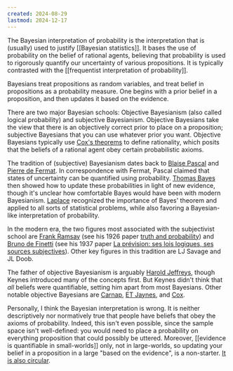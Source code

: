 ```yaml
---
created: 2024-08-29
lastmod: 2024-12-17
---
```


The Bayesian interpretation of probability is the interpretation that is (usually) used to justify [[Bayesian statistics]]. It bases the use of probability on the belief of rational agents, believing that probability is used to rigorously quantify our uncertainty of various propositions. It is typically contrasted with the [[frequentist interpretation of probability]]. 

Bayesians treat propositions as random variables, and treat belief in propositions as a probability measure. One begins with a prior belief in a proposition, and then updates it based on the evidence. 

There are two major Bayesian schools: Objective Bayesianism (also called logical probability) and subjective Bayesianism. Objective Bayesians take the view that there is an objectively correct prior to place on a proposition; subjective Bayesians that you can use whatever prior you want. Objective Bayesians typically use [Cox's theorems](https://en.wikipedia.org/wiki/Cox%27s_theorem) to define rationality, which posits that the beliefs of a rational agent obey certain probabilistic axioms. 

The tradition of (subjective) Bayesianism dates back to [Blaise Pascal](https://en.wikipedia.org/wiki/Blaise_Pascal) and [Pierre de Fermat](https://en.wikipedia.org/wiki/Pierre_de_Fermat). In correspondence with Fermat, Pascal claimed that states of uncertainty can be quantified using probability. [Thomas Bayes](https://en.wikipedia.org/wiki/Thomas_Bayes) then showed how to update these probabilities in light of new evidence, though it's unclear how comfortable Bayes would have been with modern Bayesianism. [Laplace](https://en.wikipedia.org/wiki/Pierre-Simon_Laplace) recognized the importance of Bayes' theorem and applied to all sorts of statistical problems, while also favoring a Bayesian-like interpretation of probability. 

In the modern era, the two figures most associated with the subjectivist school are [Frank Ramsay](https://en.wikipedia.org/wiki/Frank_Ramsey_(mathematician)) (see his 1926 paper [truth and probability](https://fitelson.org/probability/ramsey.pdf)) and [Bruno de Finetti](https://en.wikipedia.org/wiki/Bruno_de_Finetti) (see his 1937 paper [La prévision: ses lois logiques, ses sources subjectives](http://www.numdam.org/item/AIHP_1937__7_1_1_0.pdf)).  Other key figures in this tradition are LJ Savage and JL Doob. 

The father of objective Bayesianism is arguably [Harold Jeffreys](https://en.wikipedia.org/wiki/Harold_Jeffreys), though Keynes introduced many of the concepts first. But Keynes didn't think that _all_ beliefs were quantifiable, setting him apart from most Bayesians. Other notable objective Bayesians are [Carnap](https://en.wikipedia.org/wiki/Rudolf_Carnap), [ET Jaynes](https://en.wikipedia.org/wiki/Edwin_Thompson_Jaynes), and [Cox](https://en.wikipedia.org/wiki/Richard_Threlkeld_Cox).   

Personally, I think the Bayesian interpretation is wrong. It is neither descriptively nor normatively true that people have beliefs that obey the axioms of probability. Indeed, this isn't even possible, since the sample space isn't well-defined: you would need to place a probability on everything proposition that could possibly be uttered. Moreover, [[evidence is quantifiable in small-worlds]] only, not in large-worlds, so updating your belief in a proposition in a large "based on the evidence", is a non-starter. [It is also circular](https://benchugg.com/writing/you-need-a-theory/). 

